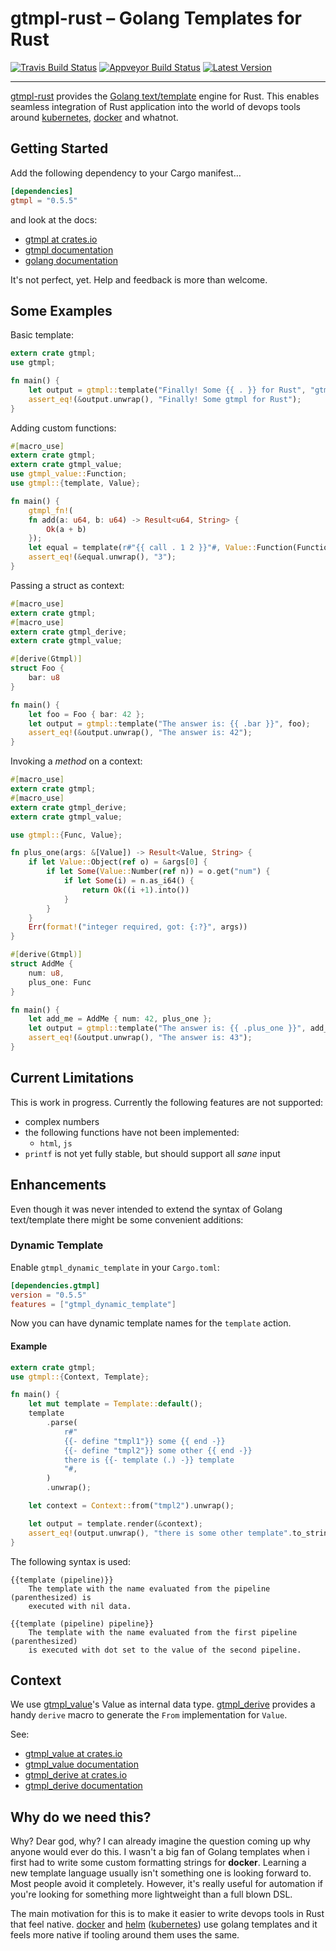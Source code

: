 # gtmpl-rust – Golang Templates for Rust

[![Travis Build Status]][travis]
[![Appveyor Build Status]][appveyor]
[![Latest Version]][crates.io]

[Travis Build Status]: https://travis-ci.org/fiji-flo/gtmpl-rust.svg?branch=master
[travis]: https://travis-ci.org/fiji-flo/gtmpl-rust
[Latest Version]: https://img.shields.io/crates/v/gtmpl.svg
[crates.io]: https://crates.io/crates/gtmpl
[Appveyor Build Status]: https://ci.appveyor.com/api/projects/status/drir5474smj6c4e7?svg=true
[appveyor]: https://ci.appveyor.com/project/fiji-flo/gtmpl-rust

---

[gtmpl-rust] provides the [Golang text/template] engine for Rust. This enables
seamless integration of Rust application into the world of devops tools around
[kubernetes], [docker] and whatnot.

## Getting Started

Add the following dependency to your Cargo manifest…
```toml
[dependencies]
gtmpl = "0.5.5"
```

and look at the docs:
* [gtmpl at crates.io](https://crates.io/crates/gtmpl)
* [gtmpl documentation](https://docs.rs/crate/gtmpl)
* [golang documentation](https://golang.org/pkg/text/template/)


It's not perfect, yet. Help and feedback is more than welcome.

## Some Examples

Basic template:
```rust
extern crate gtmpl;
use gtmpl;

fn main() {
    let output = gtmpl::template("Finally! Some {{ . }} for Rust", "gtmpl");
    assert_eq!(&output.unwrap(), "Finally! Some gtmpl for Rust");
}
```

Adding custom functions:
```rust
#[macro_use]
extern crate gtmpl;
extern crate gtmpl_value;
use gtmpl_value::Function;
use gtmpl::{template, Value};

fn main() {
    gtmpl_fn!(
    fn add(a: u64, b: u64) -> Result<u64, String> {
        Ok(a + b)
    });
    let equal = template(r#"{{ call . 1 2 }}"#, Value::Function(Function { f: add }));
    assert_eq!(&equal.unwrap(), "3");
}
```

Passing a struct as context:
```rust
#[macro_use]
extern crate gtmpl;
#[macro_use]
extern crate gtmpl_derive;
extern crate gtmpl_value;

#[derive(Gtmpl)]
struct Foo {
    bar: u8
}

fn main() {
    let foo = Foo { bar: 42 };
    let output = gtmpl::template("The answer is: {{ .bar }}", foo);
    assert_eq!(&output.unwrap(), "The answer is: 42");
}
```

Invoking a *method* on a context:
```rust
#[macro_use]
extern crate gtmpl;
#[macro_use]
extern crate gtmpl_derive;
extern crate gtmpl_value;

use gtmpl::{Func, Value};

fn plus_one(args: &[Value]) -> Result<Value, String> {
    if let Value::Object(ref o) = &args[0] {
        if let Some(Value::Number(ref n)) = o.get("num") {
            if let Some(i) = n.as_i64() {
                return Ok((i +1).into())
            }
        }
    }
    Err(format!("integer required, got: {:?}", args))
}

#[derive(Gtmpl)]
struct AddMe {
    num: u8,
    plus_one: Func
}

fn main() {
    let add_me = AddMe { num: 42, plus_one };
    let output = gtmpl::template("The answer is: {{ .plus_one }}", add_me);
    assert_eq!(&output.unwrap(), "The answer is: 43");
}
```

## Current Limitations

This is work in progress. Currently the following features are not supported:

* complex numbers
* the following functions have not been implemented:
  * `html`, `js`
* `printf` is not yet fully stable, but should support all *sane* input

## Enhancements

Even though it was never intended to extend the syntax of Golang text/template
there might be some convenient additions:

### Dynamic Template

Enable `gtmpl_dynamic_template` in your `Cargo.toml`:
```toml
[dependencies.gtmpl]
version = "0.5.5"
features = ["gtmpl_dynamic_template"]

```

Now you can have dynamic template names for the `template` action.

#### Example

```rust
extern crate gtmpl;
use gtmpl::{Context, Template};

fn main() {
    let mut template = Template::default();
    template
        .parse(
            r#"
            {{- define "tmpl1"}} some {{ end -}}
            {{- define "tmpl2"}} some other {{ end -}}
            there is {{- template (.) -}} template
            "#,
        )
        .unwrap();

    let context = Context::from("tmpl2").unwrap();

    let output = template.render(&context);
    assert_eq!(output.unwrap(), "there is some other template".to_string());
}
```

The following syntax is used:
```
{{template (pipeline)}}
	The template with the name evaluated from the pipeline (parenthesized) is
    executed with nil data.

{{template (pipeline) pipeline}}
	The template with the name evaluated from the first pipeline (parenthesized)
    is executed with dot set to the value of the second pipeline.
```

## Context

We use [gtmpl_value]'s Value as internal data type. [gtmpl_derive] provides a
handy `derive` macro to generate the `From` implementation for `Value`.

See:

* [gtmpl_value at crates.io](https://crates.io/crate/gtmpl_value)
* [gtmpl_value documentation](https://docs.rs/crate/gtmpl_value)
* [gtmpl_derive at crates.io](https://crates.io/crate/gtmpl_derive)
* [gtmpl_derive documentation](https://docs.rs/crate/gtmpl_derive)

## Why do we need this?

Why? Dear god, why? I can already imagine the question coming up why anyone would
ever do this. I wasn't a big fan of Golang templates when i first had to write
some custom formatting strings for **docker**. Learning a new template language
usually isn't something one is looking forward to. Most people avoid it
completely. However, it's really useful for automation if you're looking for
something more lightweight than a full blown DSL.

The main motivation for this is to make it easier to write devops tools in Rust
that feel native. [docker] and [helm] ([kubernetes]) use golang templates and
it feels more native if tooling around them uses the same.

[gtmpl-rust]: https://github.com/fiji-flo/gtmpl-rust
[Golang text/template]: https://golang.org/pkg/text/template/
[kubernetes]: https://kubernetes.io
[helm]: https://github.com/kubernetes/helm/blob/master/docs/chart_best_practices/templates.md
[docker]: https://docker.com
[gtmpl_value]: https://github.com/fiji-flo/gtmpl_value
[gtmpl_derive]: https://github.com/fiji-flo/gtmpl_derive

